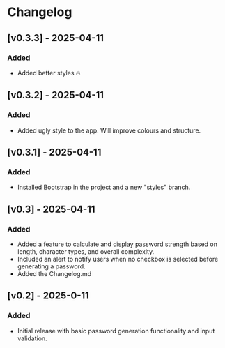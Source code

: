 # Changelog

## [v0.3.3] - 2025-04-11
### Added
- Added better styles 🔥

## [v0.3.2] - 2025-04-11
### Added
- Added ugly style to the app. Will improve colours and structure.

## [v0.3.1] - 2025-04-11
### Added
- Installed Bootstrap in the project and a new "styles" branch.

## [v0.3] - 2025-04-11
### Added
- Added a feature to calculate and display password strength based on length, character types, and overall complexity.
- Included an alert to notify users when no checkbox is selected before generating a password.
- Added the Changelog.md 

## [v0.2] - 2025-0-11
### Added
- Initial release with basic password generation functionality and input validation.
